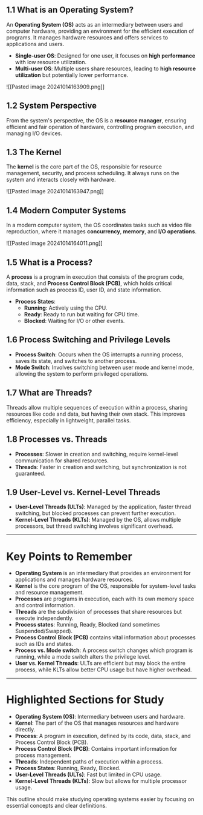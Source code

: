 ## 1.1 What is an Operating System?  
An **Operating System (OS)** acts as an intermediary between users and computer hardware, providing an environment for the efficient execution of programs. It manages hardware resources and offers services to applications and users. 

- **Single-user OS**: Designed for one user, it focuses on **high performance** with low resource utilization.
- **Multi-user OS**: Multiple users share resources, leading to **high resource utilization** but potentially lower performance.

![[Pasted image 20241014163909.png]]
## 1.2 System Perspective  
From the system's perspective, the OS is a **resource manager**, ensuring efficient and fair operation of hardware, controlling program execution, and managing I/O devices.

## 1.3 The Kernel  
The **kernel** is the core part of the OS, responsible for resource management, security, and process scheduling. It always runs on the system and interacts closely with hardware.

![[Pasted image 20241014163947.png]]
## 1.4 Modern Computer Systems  
In a modern computer system, the OS coordinates tasks such as video file reproduction, where it manages **concurrency**, **memory**, and **I/O operations**.

![[Pasted image 20241014164011.png]]
## 1.5 What is a Process?  
A **process** is a program in execution that consists of the program code, data, stack, and **Process Control Block (PCB)**, which holds critical information such as process ID, user ID, and state information.

- **Process States**: 
  - **Running**: Actively using the CPU.
  - **Ready**: Ready to run but waiting for CPU time.
  - **Blocked**: Waiting for I/O or other events.

## 1.6 Process Switching and Privilege Levels  
- **Process Switch**: Occurs when the OS interrupts a running process, saves its state, and switches to another process.
- **Mode Switch**: Involves switching between user mode and kernel mode, allowing the system to perform privileged operations.

## 1.7 What are Threads?  
Threads allow multiple sequences of execution within a process, sharing resources like code and data, but having their own stack. This improves efficiency, especially in lightweight, parallel tasks.

## 1.8 Processes vs. Threads  
- **Processes**: Slower in creation and switching, require kernel-level communication for shared resources.
- **Threads**: Faster in creation and switching, but synchronization is not guaranteed.

## 1.9 User-Level vs. Kernel-Level Threads  
- **User-Level Threads (ULTs)**: Managed by the application, faster thread switching, but blocked processes can prevent further execution.
- **Kernel-Level Threads (KLTs)**: Managed by the OS, allows multiple processors, but thread switching involves significant overhead.

---

# Key Points to Remember

- **Operating System** is an intermediary that provides an environment for applications and manages hardware resources.
- **Kernel** is the core program of the OS, responsible for system-level tasks and resource management.
- **Processes** are programs in execution, each with its own memory space and control information.
- **Threads** are the subdivision of processes that share resources but execute independently.
- **Process states**: Running, Ready, Blocked (and sometimes Suspended/Swapped).
- **Process Control Block (PCB)** contains vital information about processes such as IDs and states.
- **Process vs. Mode switch**: A process switch changes which program is running, while a mode switch alters the privilege level.
- **User vs. Kernel Threads**: ULTs are efficient but may block the entire process, while KLTs allow better CPU usage but have higher overhead.

---

# Highlighted Sections for Study

- **Operating System (OS)**: Intermediary between users and hardware.
- **Kernel**: The part of the OS that manages resources and hardware directly.
- **Process**: A program in execution, defined by its code, data, stack, and Process Control Block (PCB).
- **Process Control Block (PCB)**: Contains important information for process management.
- **Threads**: Independent paths of execution within a process.
- **Process States**: Running, Ready, Blocked.
- **User-Level Threads (ULTs)**: Fast but limited in CPU usage.
- **Kernel-Level Threads (KLTs)**: Slow but allows for multiple processor usage.

This outline should make studying operating systems easier by focusing on essential concepts and clear definitions.
